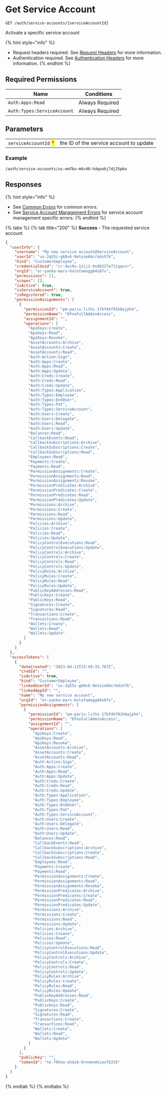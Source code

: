 # Get Service Account

`GET /auth/service-accounts/{serviceAccountId}`

Activate a specific service account

{% hint style="info" %}
* Request headers required. See [Request Headers](../../../getting-started/request-headers.md) for more information.
* Authentication required. See [Authentication Headers](../../../getting-started/request-headers.md#authentication-headers) for more information.
{% endhint %}

## Required Permissions

| Name                        | Conditions      |
| --------------------------- | --------------- |
| `Auth:Apps:Read`            | Always Required |
| `Auth:Types:ServiceAccount` | Always Required |

## Parameters

|                                                       |                                         |
| ----------------------------------------------------- | --------------------------------------- |
| `serviceAccountId` <mark style="color:red;">\*</mark> | the ID of the service account to update |

### Example

```
/auth/service-accounts/us-em7bu-m6c48-hdqoobj7dj25pko
```

## Responses

{% hint style="info" %}
* See [Common Errors](../../../getting-started/errors.md#common-errors) for common errors.
* See [Service Account Management Errors](../../../getting-started/errors.md#service-account-management-errors) for service account management specific errors.
{% endhint %}

{% tabs %}
{% tab title="200" %}
**Success** - The requested service account

```json
{
  "userInfo": {
    "username": "My new service account@ServiceAccount",
    "userId": "us-2q55i-g68v6-9etoie66crbdsh7k",
    "kind": "CustomerEmployee",
    "credentialUuid": "cr-4uc9u-12ij1-9s08327e73jqqcnr",
    "orgId": "or-yanke-mars-6ulofamogg84s87v",
    "permissions": [],
    "scopes": [],
    "isActive": true,
    "isServiceAccount": true,
    "isRegistered": true,
    "permissionAssignments": [
      {
        "permissionId": "pm-paris-lithi-17bf4kf01h8ajph4",
        "permissionName": "DfnsFullAdminAccess",
        "assignmentId": "",
        "operations": [
          "ApiKeys:Create",
          "ApiKeys:Read",
          "ApiKeys:Revoke",
          "AssetAccounts:Archive",
          "AssetAccounts:Create",
          "AssetAccounts:Read",
          "Auth:Action:Sign",
          "Auth:Apps:Create",
          "Auth:Apps:Read",
          "Auth:Apps:Update",
          "Auth:Creds:Create",
          "Auth:Creds:Read",
          "Auth:Creds:Update",
          "Auth:Types:Application",
          "Auth:Types:Employee",
          "Auth:Types:EndUser",
          "Auth:Types:Pat",
          "Auth:Types:ServiceAccount",
          "Auth:Users:Create",
          "Auth:Users:Delegate",
          "Auth:Users:Read",
          "Auth:Users:Update",
          "Balances:Read",
          "CallbackEvents:Read",
          "CallbackSubscriptions:Archive",
          "CallbackSubscriptions:Create",
          "CallbackSubscriptions:Read",
          "Employees:Read",
          "Payments:Create",
          "Payments:Read",
          "PermissionAssignments:Create",
          "PermissionAssignments:Read",
          "PermissionAssignments:Revoke",
          "PermissionPredicates:Archive",
          "PermissionPredicates:Create",
          "PermissionPredicates:Read",
          "PermissionPredicates:Update",
          "Permissions:Archive",
          "Permissions:Create",
          "Permissions:Read",
          "Permissions:Update",
          "Policies:Archive",
          "Policies:Create",
          "Policies:Read",
          "Policies:Update",
          "PolicyControlExecutions:Read",
          "PolicyControlExecutions:Update",
          "PolicyControls:Archive",
          "PolicyControls:Create",
          "PolicyControls:Read",
          "PolicyControls:Update",
          "PolicyRules:Archive",
          "PolicyRules:Create",
          "PolicyRules:Read",
          "PolicyRules:Update",
          "PublicKeyAddresses:Read",
          "PublicKeys:Create",
          "PublicKeys:Read",
          "Signatures:Create",
          "Signatures:Read",
          "Transactions:Create",
          "Transactions:Read",
          "Wallets:Create",
          "Wallets:Read",
          "Wallets:Update"
        ]
      }
    ]
  },
  "accessTokens": [
    {
      "dateCreated": "2023-04-12T23:49:33.767Z",
      "credId": "",
      "isActive": true,
      "kind": "CustomerEmployee",
      "linkedUserId": "us-2q55i-g68v6-9etoie66crbdsh7k",
      "linkedAppId": "",
      "name": "My new service account",
      "orgId": "or-yanke-mars-6ulofamogg84s87v",
      "permissionAssignments": [
        {
          "permissionId": "pm-paris-lithi-17bf4kf01h8ajph4",
          "permissionName": "DfnsFullAdminAccess",
          "assignmentId": "",
          "operations": [
            "ApiKeys:Create",
            "ApiKeys:Read",
            "ApiKeys:Revoke",
            "AssetAccounts:Archive",
            "AssetAccounts:Create",
            "AssetAccounts:Read",
            "Auth:Action:Sign",
            "Auth:Apps:Create",
            "Auth:Apps:Read",
            "Auth:Apps:Update",
            "Auth:Creds:Create",
            "Auth:Creds:Read",
            "Auth:Creds:Update",
            "Auth:Types:Application",
            "Auth:Types:Employee",
            "Auth:Types:EndUser",
            "Auth:Types:Pat",
            "Auth:Types:ServiceAccount",
            "Auth:Users:Create",
            "Auth:Users:Delegate",
            "Auth:Users:Read",
            "Auth:Users:Update",
            "Balances:Read",
            "CallbackEvents:Read",
            "CallbackSubscriptions:Archive",
            "CallbackSubscriptions:Create",
            "CallbackSubscriptions:Read",
            "Employees:Read",
            "Payments:Create",
            "Payments:Read",
            "PermissionAssignments:Create",
            "PermissionAssignments:Read",
            "PermissionAssignments:Revoke",
            "PermissionPredicates:Archive",
            "PermissionPredicates:Create",
            "PermissionPredicates:Read",
            "PermissionPredicates:Update",
            "Permissions:Archive",
            "Permissions:Create",
            "Permissions:Read",
            "Permissions:Update",
            "Policies:Archive",
            "Policies:Create",
            "Policies:Read",
            "Policies:Update",
            "PolicyControlExecutions:Read",
            "PolicyControlExecutions:Update",
            "PolicyControls:Archive",
            "PolicyControls:Create",
            "PolicyControls:Read",
            "PolicyControls:Update",
            "PolicyRules:Archive",
            "PolicyRules:Create",
            "PolicyRules:Read",
            "PolicyRules:Update",
            "PublicKeyAddresses:Read",
            "PublicKeys:Create",
            "PublicKeys:Read",
            "Signatures:Create",
            "Signatures:Read",
            "Transactions:Create",
            "Transactions:Read",
            "Wallets:Create",
            "Wallets:Read",
            "Wallets:Update"
          ]
        }
      ],
      "publicKey": "",
      "tokenId": "to-79hoo-ohdi6-9rnomnmhiavfb335"
    }
  ]
}
```
{% endtab %}
{% endtabs %}
